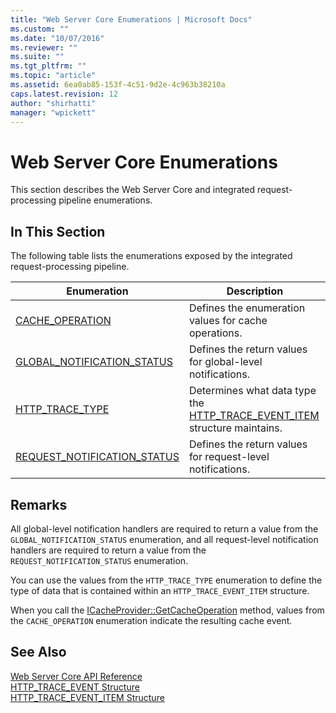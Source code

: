 ```yaml
---
title: "Web Server Core Enumerations | Microsoft Docs"
ms.custom: ""
ms.date: "10/07/2016"
ms.reviewer: ""
ms.suite: ""
ms.tgt_pltfrm: ""
ms.topic: "article"
ms.assetid: 6ea0ab85-153f-4c51-9d2e-4c963b38210a
caps.latest.revision: 12
author: "shirhatti"
manager: "wpickett"
---
```

# Web Server Core Enumerations
This section describes the Web Server Core and integrated request-processing pipeline enumerations.  
  
## In This Section  
 The following table lists the enumerations exposed by the integrated request-processing pipeline.  
  
|Enumeration|Description|  
|-----------------|-----------------|  
|[CACHE_OPERATION](../../../webdevelopment-reference\native-code-api\webdev-native-api-reference/cache-operation-enumeration.md)|Defines the enumeration values for cache operations.|  
|[GLOBAL_NOTIFICATION_STATUS](../../../webdevelopment-reference\native-code-api\webdev-native-api-reference/global-notification-status-enumeration.md)|Defines the return values for global-level notifications.|  
|[HTTP_TRACE_TYPE](../../../webdevelopment-reference\native-code-api\webdev-native-api-reference/http-trace-type-enumeration.md)|Determines what data type the [HTTP_TRACE_EVENT_ITEM](../../../webdevelopment-reference\native-code-api\webdev-native-api-reference/http-trace-event-item-structure.md) structure maintains.|  
|[REQUEST_NOTIFICATION_STATUS](../../../webdevelopment-reference\native-code-api\webdev-native-api-reference/request-notification-status-enumeration.md)|Defines the return values for request-level notifications.|  
  
## Remarks  
 All global-level notification handlers are required to return a value from the `GLOBAL_NOTIFICATION_STATUS` enumeration, and all request-level notification handlers are required to return a value from the `REQUEST_NOTIFICATION_STATUS` enumeration.  
  
 You can use the values from the `HTTP_TRACE_TYPE` enumeration to define the type of data that is contained within an `HTTP_TRACE_EVENT_ITEM` structure.  
  
 When you call the [ICacheProvider::GetCacheOperation](../../../webdevelopment-reference\native-code-api\webdev-native-api-reference/icacheprovider-getcacheoperation-method.md) method, values from the `CACHE_OPERATION` enumeration indicate the resulting cache event.  
  
## See Also  
 [Web Server Core API Reference](../../../webdevelopment-reference\native-code-api\webdev-native-api-reference/web-server-core-api-reference.md)   
 [HTTP_TRACE_EVENT Structure](../../../webdevelopment-reference\native-code-api\webdev-native-api-reference/http-trace-event-structure.md)   
 [HTTP_TRACE_EVENT_ITEM Structure](../../../webdevelopment-reference\native-code-api\webdev-native-api-reference/http-trace-event-item-structure.md)